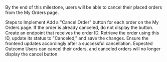 By the end of this milestone, users will be able to cancel their placed orders from the My Orders page.

Steps to Implement
Add a "Cancel Order" button for each order on the My Orders page.
If the order is already canceled, do not display the button.
Create an endpoint that receives the order ID.
Retrieve the order using this ID, update its status to "Canceled," and save the changes.
Ensure the frontend updates accordingly after a successful cancellation.
Expected Outcome
Users can cancel their orders, and canceled orders will no longer display the cancel button.







